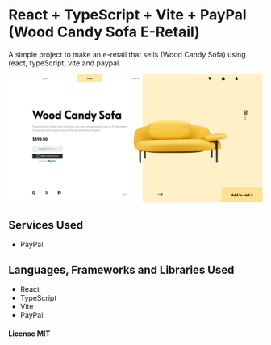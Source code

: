 # React + TypeScript + Vite + PayPal (Wood Candy Sofa E-Retail)

A simple project to make an e-retail that sells (Wood Candy Sofa) using react, typeScript, vite and paypal.

<img src="./readme/image-big-1.png"/>

## Services Used

- PayPal

## Languages, Frameworks and Libraries Used

- React
- TypeScript
- Vite
- PayPal

#### License MIT
